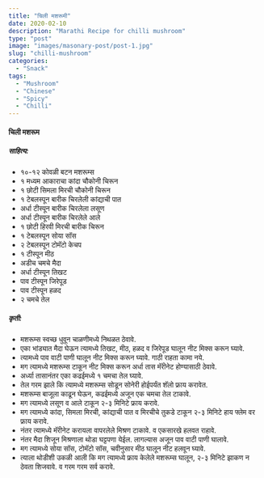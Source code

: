 ```yaml
---
title: "चिली मशरूमी"
date: 2020-02-10
description: "Marathi Recipe for chilli mushroom"
type: "post"
image: "images/masonary-post/post-1.jpg"
slug: "chilli-mushroom"
categories: 
  - "Snack"
tags:
  - "Mushroom"
  - "Chinese"
  - "Spicy"
  - "Chilli"
---
```


#### चिली मशरूम


##### साहित्य:
- १०-१२ कोवळी बटन मशरूम्स 
- १ मध्यम आकाराचा कांदा चौकोनी चिरून 
- १ छोटी सिमला मिरची चौकोनी चिरून 
- १ टेबलस्पून बारीक चिरलेली कांद्याची पात 
- अर्धा टीस्पून बारीक चिरलेला लसूण 
- अर्धा टीस्पून बारीक चिरलेले आले 
- १ छोटी हिरवी मिरची बारीक चिरून 
- १ टेबलस्पून सोया सॉस 
- २ टेबलस्पून टोमॅटो केचप 
- १ टीस्पून मीठ 
- अडीच चमचे मैदा 
- अर्धा टीस्पून तिखट 
- पाव टीस्पून जिरेपूड 
- पाव टीस्पून हळद 
- २ चमचे तेल 

##### कृती: 


- मशरूम्स स्वच्छ धुवून चाळणीमध्ये निथळत ठेवावे. 
- एका भांड्यात मैदा घेऊन त्यामध्ये तिखट, मीठ, हळद व जिरेपूड घालून नीट मिक्स करून घ्यावे. 
- त्यामध्ये पाव वाटी पाणी घालून नीट मिक्स करून घ्यावे. गाठी राहता कामा नये. 
- मग त्यामध्ये मशरूम्स टाकून नीट मिक्स करून अर्धा तास मॅरीनेट होण्यासाठी ठेवावे. 
- अर्ध्या तासानंतर एका कढईमध्ये १ चमचा तेल घ्यावे. 
- तेल गरम झाले कि त्यामध्ये मशरूम्स सोडून सोनेरी होईपर्यंत शॅलो फ्राय करावेत. 
- मशरूम्स बाजूला काढून घेऊन, कढईमध्ये अजून एक चमचा तेल टाकावे. 
- मग त्यामध्ये लसूण व आले टाकून २-३ मिनिटे फ्राय करावे. 
- मग त्यामध्ये कांदा, सिमला मिरची, कांद्याची पात व मिरचीचे तुकडे टाकून २-३ मिनिटे हाय फ्लेम वर फ्राय करावे. 
- नंतर त्यामध्ये मॅरीनेट करायला वापरलेले मिश्रण टाकावे. व एकसारखे हलवत राहावे. 
- नंतर मैदा शिजून मिश्रणाला थोडा घट्टपणा येईल. लागल्यास अजून पाव वाटी पाणी घालावे. 
- मग त्यामध्ये सोया सॉस, टोमॅटो सॉस, चवीनुसार मीठ घालून नीट हलवून घ्यावे. 
- त्याला थोडीशी उकळी आली कि मग त्यामध्ये फ्राय केलेले मशरूम्स घालून, २-३ मिनिटे झाकण न ठेवता शिजवावे. व गरम गरम सर्व करावे. 

